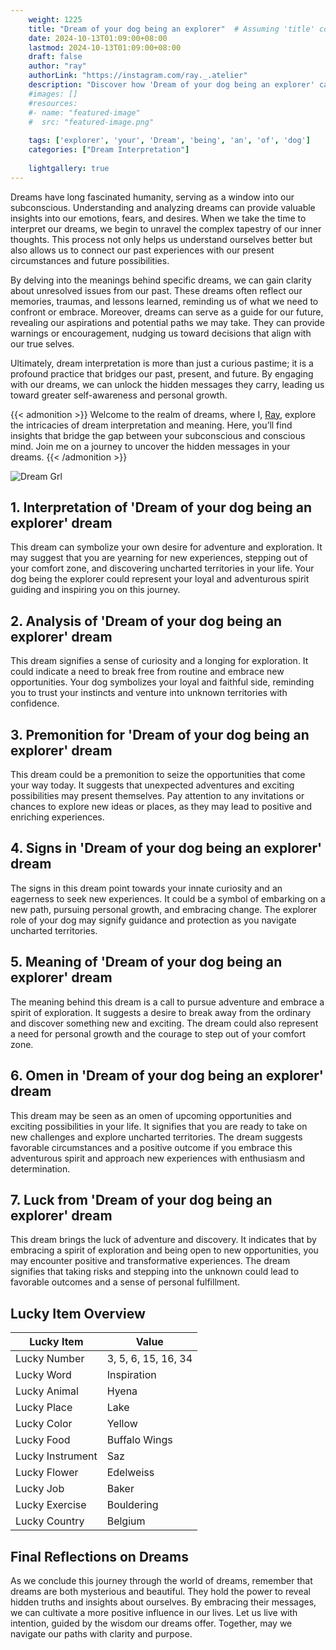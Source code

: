 ```yaml
---
    weight: 1225
    title: "Dream of your dog being an explorer"  # Assuming 'title' column exists
    date: 2024-10-13T01:09:00+08:00
    lastmod: 2024-10-13T01:09:00+08:00
    draft: false
    author: "ray"
    authorLink: "https://instagram.com/ray._.atelier"
    description: "Discover how 'Dream of your dog being an explorer' can interpret your future and uncover its significant meanings in your life."
    #images: []
    #resources:
    #- name: "featured-image"
    #  src: "featured-image.png"
    
    tags: ['explorer', 'your', 'Dream', 'being', 'an', 'of', 'dog']
    categories: ["Dream Interpretation"]
    
    lightgallery: true
---
```

    
Dreams have long fascinated humanity, serving as a window into our subconscious. Understanding and analyzing dreams can provide valuable insights into our emotions, fears, and desires. When we take the time to interpret our dreams, we begin to unravel the complex tapestry of our inner thoughts. This process not only helps us understand ourselves better but also allows us to connect our past experiences with our present circumstances and future possibilities.

By delving into the meanings behind specific dreams, we can gain clarity about unresolved issues from our past. These dreams often reflect our memories, traumas, and lessons learned, reminding us of what we need to confront or embrace. Moreover, dreams can serve as a guide for our future, revealing our aspirations and potential paths we may take. They can provide warnings or encouragement, nudging us toward decisions that align with our true selves.

Ultimately, dream interpretation is more than just a curious pastime; it is a profound practice that bridges our past, present, and future. By engaging with our dreams, we can unlock the hidden messages they carry, leading us toward greater self-awareness and personal growth.

{{< admonition >}}
Welcome to the realm of dreams, where I, [Ray](https://instagram.com/ray._.atelier), explore the intricacies of dream interpretation and meaning. Here, you’ll find insights that bridge the gap between your subconscious and conscious mind. Join me on a journey to uncover the hidden messages in your dreams.
{{< /admonition >}}

![Dream Grl](https://cdn.pixabay.com/photo/2017/11/02/03/35/gothic-2910057_1280.jpg "Dream Grl")

## 1. Interpretation of 'Dream of your dog being an explorer' dream
 This dream can symbolize your own desire for adventure and exploration. It may suggest that you are yearning for new experiences, stepping out of your comfort zone, and discovering uncharted territories in your life. Your dog being the explorer could represent your loyal and adventurous spirit guiding and inspiring you on this journey.

## 2. Analysis of 'Dream of your dog being an explorer' dream
 This dream signifies a sense of curiosity and a longing for exploration. It could indicate a need to break free from routine and embrace new opportunities. Your dog symbolizes your loyal and faithful side, reminding you to trust your instincts and venture into unknown territories with confidence.

## 3. Premonition for 'Dream of your dog being an explorer' dream
 This dream could be a premonition to seize the opportunities that come your way today. It suggests that unexpected adventures and exciting possibilities may present themselves. Pay attention to any invitations or chances to explore new ideas or places, as they may lead to positive and enriching experiences.

## 4. Signs in 'Dream of your dog being an explorer' dream
 The signs in this dream point towards your innate curiosity and an eagerness to seek new experiences. It could be a symbol of embarking on a new path, pursuing personal growth, and embracing change. The explorer role of your dog may signify guidance and protection as you navigate uncharted territories.

## 5. Meaning of 'Dream of your dog being an explorer' dream
 The meaning behind this dream is a call to pursue adventure and embrace a spirit of exploration. It suggests a desire to break away from the ordinary and discover something new and exciting. The dream could also represent a need for personal growth and the courage to step out of your comfort zone.

## 6. Omen in 'Dream of your dog being an explorer' dream
 This dream may be seen as an omen of upcoming opportunities and exciting possibilities in your life. It signifies that you are ready to take on new challenges and explore uncharted territories. The dream suggests favorable circumstances and a positive outcome if you embrace this adventurous spirit and approach new experiences with enthusiasm and determination.

## 7. Luck from 'Dream of your dog being an explorer' dream
 This dream brings the luck of adventure and discovery. It indicates that by embracing a spirit of exploration and being open to new opportunities, you may encounter positive and transformative experiences. The dream signifies that taking risks and stepping into the unknown could lead to favorable outcomes and a sense of personal fulfillment.

## Lucky Item Overview
| Lucky Item          | Value              |
|---------------|--------------------|
| Lucky Number        | 3, 5, 6, 15, 16, 34  |
| Lucky Word          | Inspiration |
| Lucky Animal        | Hyena |
| Lucky Place         | Lake     |
| Lucky Color         | Yellow     |
| Lucky Food          | Buffalo Wings      |
| Lucky Instrument    | Saz |
| Lucky Flower        | Edelweiss    |
| Lucky Job           | Baker       |
| Lucky Exercise      | Bouldering  |
| Lucky Country       | Belgium    |


##  Final Reflections on Dreams

As we conclude this journey through the world of dreams, remember that dreams are both mysterious and beautiful. They hold the power to reveal hidden truths and insights about ourselves. By embracing their messages, we can cultivate a more positive influence in our lives. Let us live with intention, guided by the wisdom our dreams offer. Together, may we navigate our paths with clarity and purpose.
